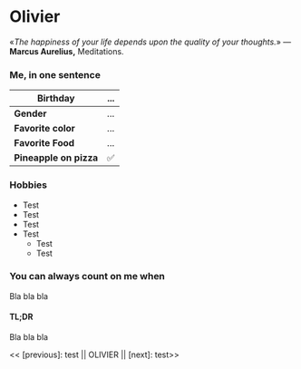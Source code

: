 <h1>Olivier</h1>

«*The happiness of your life depends upon the quality of your thoughts.*»
― **Marcus Aurelius,** Meditations.

### Me, in one sentence

| Birthday               | ...  |
| ---------------------- | ---- |
| **Gender**             | ...  |
| **Favorite color**     | ...  |
| **Favorite Food**      | ...  |
| **Pineapple on pizza** | ✅    |

### Hobbies

<ul> 
    <li>Test</li>
    <li>Test</li>
    <li>Test</li>
    <li> Test
        <ul>
    		<li>Test</li>
    		<li>Test</li>
    	</ul>
    </li>
</ul>

### You can always count on me when 

Bla bla bla

#### TL;DR

Bla bla bla

<<  [previous]: test || OLIVIER || [next]: test>>



